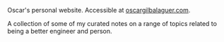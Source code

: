Oscar's personal website. Accessible at [oscargilbalaguer.com](https://oscargilbalaguer.com).

A collection of some of my curated notes on a range of topics related to being a better engineer and person.